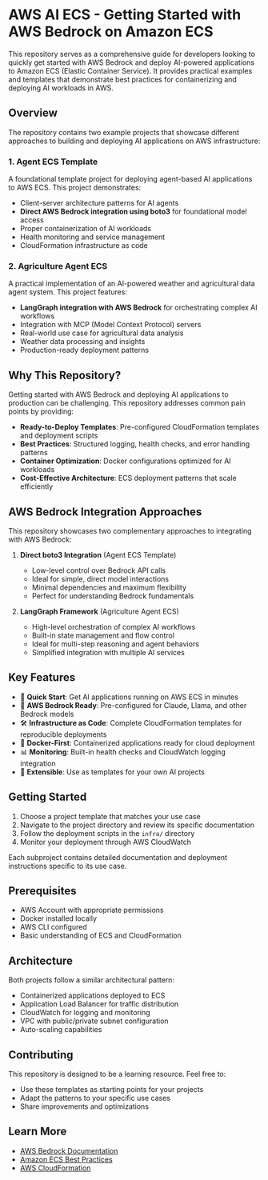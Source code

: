 # AWS AI ECS - Getting Started with AWS Bedrock on Amazon ECS

This repository serves as a comprehensive guide for developers looking to quickly get started with AWS Bedrock and deploy AI-powered applications to Amazon ECS (Elastic Container Service). It provides practical examples and templates that demonstrate best practices for containerizing and deploying AI workloads in AWS.

## Overview

The repository contains two example projects that showcase different approaches to building and deploying AI applications on AWS infrastructure:

### 1. Agent ECS Template
A foundational template project for deploying agent-based AI applications to AWS ECS. This project demonstrates:
- Client-server architecture patterns for AI agents
- **Direct AWS Bedrock integration using boto3** for foundational model access
- Proper containerization of AI workloads
- Health monitoring and service management
- CloudFormation infrastructure as code

### 2. Agriculture Agent ECS
A practical implementation of an AI-powered weather and agricultural data agent system. This project features:
- **LangGraph integration with AWS Bedrock** for orchestrating complex AI workflows
- Integration with MCP (Model Context Protocol) servers
- Real-world use case for agricultural data analysis
- Weather data processing and insights
- Production-ready deployment patterns

## Why This Repository?

Getting started with AWS Bedrock and deploying AI applications to production can be challenging. This repository addresses common pain points by providing:

- **Ready-to-Deploy Templates**: Pre-configured CloudFormation templates and deployment scripts
- **Best Practices**: Structured logging, health checks, and error handling patterns
- **Container Optimization**: Docker configurations optimized for AI workloads
- **Cost-Effective Architecture**: ECS deployment patterns that scale efficiently

## AWS Bedrock Integration Approaches

This repository showcases two complementary approaches to integrating with AWS Bedrock:

1. **Direct boto3 Integration** (Agent ECS Template)
   - Low-level control over Bedrock API calls
   - Ideal for simple, direct model interactions
   - Minimal dependencies and maximum flexibility
   - Perfect for understanding Bedrock fundamentals

2. **LangGraph Framework** (Agriculture Agent ECS)
   - High-level orchestration of complex AI workflows
   - Built-in state management and flow control
   - Ideal for multi-step reasoning and agent behaviors
   - Simplified integration with multiple AI services

## Key Features

- 🚀 **Quick Start**: Get AI applications running on AWS ECS in minutes
- 🤖 **AWS Bedrock Ready**: Pre-configured for Claude, Llama, and other Bedrock models
- 🛠️ **Infrastructure as Code**: Complete CloudFormation templates for reproducible deployments
- 🐳 **Docker-First**: Containerized applications ready for cloud deployment
- 📊 **Monitoring**: Built-in health checks and CloudWatch logging integration
- 🔧 **Extensible**: Use as templates for your own AI projects

## Getting Started

1. Choose a project template that matches your use case
2. Navigate to the project directory and review its specific documentation
3. Follow the deployment scripts in the `infra/` directory
4. Monitor your deployment through AWS CloudWatch

Each subproject contains detailed documentation and deployment instructions specific to its use case.

## Prerequisites

- AWS Account with appropriate permissions
- Docker installed locally
- AWS CLI configured
- Basic understanding of ECS and CloudFormation

## Architecture

Both projects follow a similar architectural pattern:
- Containerized applications deployed to ECS
- Application Load Balancer for traffic distribution
- CloudWatch for logging and monitoring
- VPC with public/private subnet configuration
- Auto-scaling capabilities

## Contributing

This repository is designed to be a learning resource. Feel free to:
- Use these templates as starting points for your projects
- Adapt the patterns to your specific use cases
- Share improvements and optimizations

## Learn More

- [AWS Bedrock Documentation](https://docs.aws.amazon.com/bedrock/)
- [Amazon ECS Best Practices](https://docs.aws.amazon.com/AmazonECS/latest/bestpracticesguide/)
- [AWS CloudFormation](https://aws.amazon.com/cloudformation/)